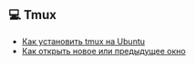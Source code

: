 ## 💻 Tmux
* [Как установить tmux на Ubuntu](./install.md)
* [Как открыть новое или предыдущее окно](./comand.md)
